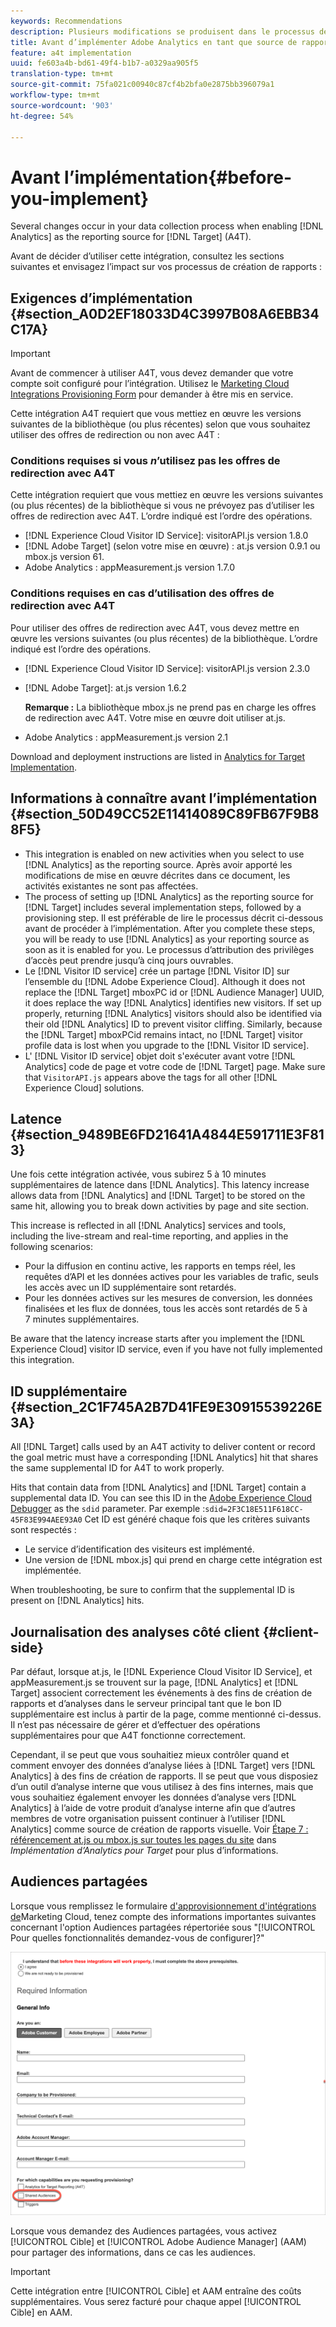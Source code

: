 ```yaml
---
keywords: Recommendations
description: Plusieurs modifications se produisent dans le processus de collecte de données lors de l’activation d’Analytics en tant que source des rapports pour Target (A4T).
title: Avant d’implémenter Adobe Analytics en tant que source de rapports pour Adobe Target (A4T)
feature: a4t implementation
uuid: fe603a4b-bd61-49f4-b1b7-a0329aa905f5
translation-type: tm+mt
source-git-commit: 75fa021c00940c87cf4b2bfa0e2875bb396079a1
workflow-type: tm+mt
source-wordcount: '903'
ht-degree: 54%

---
```



# Avant l’implémentation{#before-you-implement}

Several changes occur in your data collection process when enabling [!DNL Analytics] as the reporting source for [!DNL Target] (A4T).

Avant de décider d’utiliser cette intégration, consultez les sections suivantes et envisagez l’impact sur vos processus de création de rapports :

## Exigences d’implémentation {#section_A0D2EF18033D4C3997B08A6EBB34C17A}

>[!IMPORTANT]
>
>Avant de commencer à utiliser A4T, vous devez demander que votre compte soit configuré pour l’intégration. Utilisez le [Marketing Cloud Integrations Provisioning Form](https://www.adobe.com/go/audiences) pour demander à être mis en service.

Cette intégration A4T requiert que vous mettiez en œuvre les versions suivantes de la bibliothèque (ou plus récentes) selon que vous souhaitez utiliser des offres de redirection ou non avec A4T :

### Conditions requises si vous *n*’utilisez pas les offres de redirection avec A4T

Cette intégration requiert que vous mettiez en œuvre les versions suivantes (ou plus récentes) de la bibliothèque si vous ne prévoyez pas d’utiliser les offres de redirection avec A4T. L’ordre indiqué est l’ordre des opérations.

* [!DNL Experience Cloud Visitor ID Service]: visitorAPI.js version 1.8.0
* [!DNL Adobe Target] (selon votre mise en œuvre) : at.js version 0.9.1 ou mbox.js version 61.
* Adobe Analytics : appMeasurement.js version 1.7.0

### Conditions requises en cas d’utilisation des offres de redirection avec A4T

Pour utiliser des offres de redirection avec A4T, vous devez mettre en œuvre les versions suivantes (ou plus récentes) de la bibliothèque. L’ordre indiqué est l’ordre des opérations.

* [!DNL Experience Cloud Visitor ID Service]: visitorAPI.js version 2.3.0
* [!DNL Adobe Target]: at.js version 1.6.2

   **Remarque :** La bibliothèque mbox.js ne prend pas en charge les offres de redirection avec A4T. Votre mise en œuvre doit utiliser at.js.

* Adobe Analytics : appMeasurement.js version 2.1

Download and deployment instructions are listed in [Analytics for Target Implementation](/help/c-integrating-target-with-mac/a4t/a4timplementation.md).

## Informations à connaître avant l’implémentation {#section_50D49CC52E11414089C89FB67F9B88F5}

* This integration is enabled on new activities when you select to use [!DNL Analytics] as the reporting source. Après avoir apporté les modifications de mise en œuvre décrites dans ce document, les activités existantes ne sont pas affectées.
* The process of setting up [!DNL Analytics] as the reporting source for [!DNL Target] includes several implementation steps, followed by a provisioning step. Il est préférable de lire le processus décrit ci-dessous avant de procéder à l’implémentation. After you complete these steps, you will be ready to use [!DNL Analytics] as your reporting source as soon as it is enabled for you. Le processus d’attribution des privilèges d’accès peut prendre jusqu’à cinq jours ouvrables.
* Le [!DNL Visitor ID service] crée un partage [!DNL Visitor ID] sur l’ensemble du [!DNL Adobe Experience Cloud]. Although it does not replace the [!DNL Target] mboxPC id or [!DNL Audience Manager] UUID, it does replace the way [!DNL Analytics] identifies new visitors. If set up properly, returning [!DNL Analytics] visitors should also be identified via their old [!DNL Analytics] ID to prevent visitor cliffing. Similarly, because the [!DNL Target] mboxPCid remains intact, no [!DNL Target] visitor profile data is lost when you upgrade to the [!DNL Visitor ID service].
* L&#39; [!DNL Visitor ID service] objet doit s&#39;exécuter avant votre [!DNL Analytics] code de page et votre code de [!DNL Target] page. Make sure that `VisitorAPI.js` appears above the tags for all other [!DNL Experience Cloud] solutions.

## Latence {#section_9489BE6FD21641A4844E591711E3F813}

Une fois cette intégration activée, vous subirez 5 à 10 minutes supplémentaires de latence dans [!DNL Analytics]. This latency increase allows data from [!DNL Analytics] and [!DNL Target] to be stored on the same hit, allowing you to break down activities by page and site section.

This increase is reflected in all [!DNL Analytics] services and tools, including the live-stream and real-time reporting, and applies in the following scenarios:

* Pour la diffusion en continu active, les rapports en temps réel, les requêtes d’API et les données actives pour les variables de trafic, seuls les accès avec un ID supplémentaire sont retardés.
* Pour les données actives sur les mesures de conversion, les données finalisées et les flux de données, tous les accès sont retardés de 5 à 7 minutes supplémentaires.

Be aware that the latency increase starts after you implement the [!DNL Experience Cloud] visitor ID service, even if you have not fully implemented this integration.

## ID supplémentaire {#section_2C1F745A2B7D41FE9E30915539226E3A}

All [!DNL Target] calls used by an A4T activity to deliver content or record the goal metric must have a corresponding [!DNL Analytics] hit that shares the same supplemental ID for A4T to work properly.

Hits that contain data from [!DNL Analytics] and [!DNL Target] contain a supplemental data ID. You can see this ID in the [Adobe Experience Cloud Debugger](https://docs.adobe.com/content/help/en/debugger/using/experience-cloud-debugger.html) as the `sdid` parameter. Par exemple :`sdid=2F3C18E511F618CC-45F83E994AEE93A0` Cet ID est généré chaque fois que les critères suivants sont respectés :

* Le service d’identification des visiteurs est implémenté.
* Une version de [!DNL mbox.js] qui prend en charge cette intégration est implémentée.

When troubleshooting, be sure to confirm that the supplemental ID is present on [!DNL Analytics] hits.

## Journalisation des analyses côté client {#client-side}

Par défaut, lorsque at.js, le [!DNL Experience Cloud Visitor ID Service], et appMeasurement.js se trouvent sur la page, [!DNL Analytics] et [!DNL Target] associent correctement les événements à des fins de création de rapports et d’analyses dans le serveur principal tant que le bon ID supplémentaire est inclus à partir de la page, comme mentionné ci-dessus. Il n’est pas nécessaire de gérer et d’effectuer des opérations supplémentaires pour que A4T fonctionne correctement.

Cependant, il se peut que vous souhaitiez mieux contrôler quand et comment envoyer des données d’analyse liées à [!DNL Target] vers [!DNL Analytics] à des fins de création de rapports. Il se peut que vous disposiez d’un outil d’analyse interne que vous utilisez à des fins internes, mais que vous souhaitiez également envoyer les données d’analyse vers [!DNL Analytics] à l’aide de votre produit d’analyse interne afin que d’autres membres de votre organisation puissent continuer à l’utiliser [!DNL Analytics] comme source de création de rapports visuelle. Voir [Étape 7 : référencement at.js ou mbox.js sur toutes les pages du site](/help/c-integrating-target-with-mac/a4t/a4timplementation.md#step7) dans *Implémentation d’Analytics pour Target* pour plus d’informations.

## Audiences partagées

Lorsque vous remplissez le formulaire [d&#39;approvisionnement d&#39;intégrations de](https://www.adobe.com/go/audiences)Marketing Cloud, tenez compte des informations importantes suivantes concernant l&#39;option Audiences  partagées répertoriée sous &quot;[!UICONTROL Pour quelles fonctionnalités demandez-vous de configurer]?&quot;

![Formulaire de demande](/help/c-integrating-target-with-mac/a4t/assets/request-form.png)

Lorsque vous demandez des Audiences partagées, vous activez [!UICONTROL Cible] et [!UICONTROL Adobe Audience Manager] (AAM) pour partager des informations, dans ce cas les audiences.

>[!IMPORTANT]
>
>Cette intégration entre [!UICONTROL Cible] et AAM entraîne des coûts supplémentaires. Vous serez facturé pour chaque appel [!UICONTROL Cible] en AAM.
